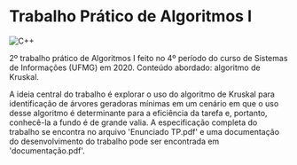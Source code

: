 # Trabalho Prático de Algoritmos I
![C++](https://img.shields.io/badge/made%20with%20c++-%2300599C.svg?style=for-the-badge&logo=cplusplus&logoColor=white)

2º trabalho prático de Algoritmos I feito no 4º período do curso de Sistemas de Informações (UFMG) em 2020. Conteúdo abordado: algoritmo de Kruskal.

A ideia central do trabalho é explorar o uso do algoritmo de Kruskal para identificação de árvores geradoras mínimas em um cenário em que o uso desse algoritmo é determinante para a eficiência da tarefa e, portanto, conhecê-la a fundo é de grande valia. A especificação completa do trabalho se encontra no arquivo 'Enunciado TP.pdf' e uma documentação do desenvolvimento do trabalho pode ser encontrada em 'documentação.pdf'.
